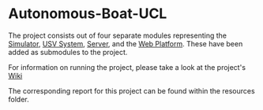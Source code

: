 # Autonomous-Boat-UCL

The project consists out of four separate modules representing the [Simulator](https://github.com/alexandar1000/MayFlower-Simulator), [USV System](https://github.com/alexandar1000/MayFlower-RobotSystem), [Server](https://github.com/alexandar1000/MayFlower-Server), and the [Web Platform](https://github.com/alexandar1000/MayFlower-WebPortal). These have been added as submodules to the project.

For information on running the project, please take a look at the project's [Wiki](https://github.com/IBMIXN/Autonomous-Boat-UCL/wiki)

The corresponding report for this project can be found within the resources folder.
